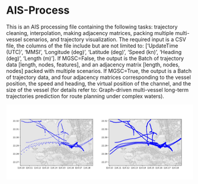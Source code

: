 # AIS-Process
This is an AIS processing file containing the following tasks: trajectory cleaning, interpolation, making adjacency matrices, packing multiple multi-vessel scenarios, and trajectory visualization. The required input is a CSV file, the columns of the file include but are not limited to: [‘UpdateTime (UTC)’, ‘MMSI’, ‘Longitude (deg)’, ‘Latitude (deg)’, ‘Speed (kn)’, ‘Heading (deg)’, ‘Length (m)’]. If MGSC=False, the output is the Batch of trajectory data [length, nodes, features], and an adjacency matrix [length, nodes, nodes] packed with multiple scenarios. If MGSC=True, the output is a Batch of trajectory data, and four adjacency matrices corresponding to the vessel position, the speed and heading, the virtual position of the channel, and the size of the vessel (for details refer to: Graph-driven multi-vessel long-term trajectories prediction for route planning under complex waters).

![AIS_clean](https://github.com/KaysenWB/AIS-Process/blob/main/figure.jpeg?raw=true)
